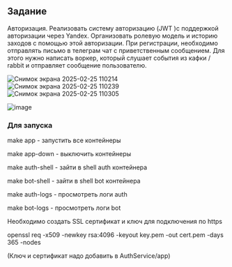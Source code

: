 ## Задание
Авторизация.
Реализовать систему авторизацию (JWT )с поддержкой авторизации через Yandex.
Организовать ролевую модель и историю заходов с помощью этой авторизации.
При регистрации, необходимо отправлять письмо в телеграм чат с приветственным сообщением. 
Для этого нужно написать воркер,  который слушает события
из кафки / rabbit и отправляет сообщение пользователю.

![Снимок экрана 2025-02-25 110214](https://github.com/user-attachments/assets/6a56f58f-c75c-42f3-9882-d80c7794ad41)
![Снимок экрана 2025-02-25 110239](https://github.com/user-attachments/assets/1e2af1da-8b33-4524-bf58-67ae09f6ddde)
![Снимок экрана 2025-02-25 110305](https://github.com/user-attachments/assets/d32a1500-f63f-48a9-9020-4bc57058c9f1)

![image](https://github.com/user-attachments/assets/a5f681ee-c125-4d23-8343-0a8e9ce61a0f)


### Для запуска

make app - запустить все контейнеры

make app-down - выключить контейнеры

make auth-shell - зайти в shell auth контейнера

make bot-shell - зайти в shell bot контейнера

make auth-logs - просмотреть логи auth

make bot-logs - просмотреть логи bot

Необходимо создать SSL сертификат и ключ для подключения по https

openssl req -x509 -newkey rsa:4096 -keyout key.pem -out cert.pem -days 365 -nodes

(Ключ и сертификат надо добавить в AuthService/app)

